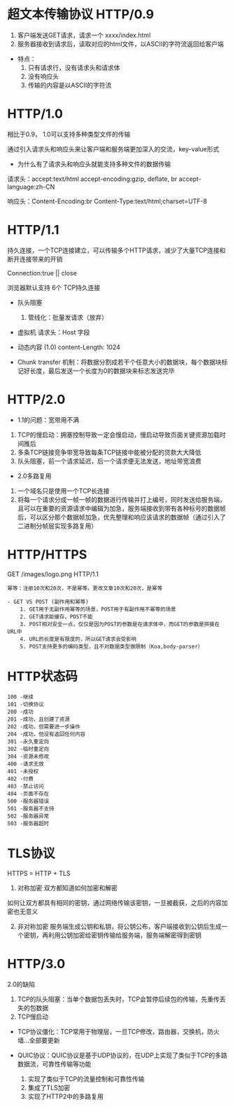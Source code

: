# 超文本传输协议 HTTP/0.9
1. 客户端发送GET请求，请求一个 xxxx/index.html
2. 服务器接收到请求后，读取对应的html文件，以ASCII的字符流返回给客户端

- 特点：
    1. 只有请求行，没有请求头和请求体
    2. 没有响应头
    3. 传输的内容是以ASCII的字符流

# HTTP/1.0
 相比于0.9， 1.0可以支持多种类型文件的传输

 通过引入请求头和响应头来让客户端和服务端更加深入的交流，key-value形式

 - 为什么有了请求头和响应头就能支持多种文件的数据传输

 请求头：accept:text/html
        accept-encoding:gzip, deflate, br
        accept-language:zh-CN

 响应头：Content-Encoding:br
        Content-Type:text/html;charset=UTF-8
        

# HTTP/1.1
 持久连接，一个TCP连接建立，可以传输多个HTTP请求，减少了大量TCP连接和断开连接带来的开销

 Connection:true || close

 浏览器默认支持 6个 TCP持久连接

 - 队头阻塞
    1. 管线化：批量发请求（放弃）
 - 虚拟机
    请求头：Host 字段


 - 动态内容
    (1.0) content-Length: 1024

 - Chunk transfer 机制：将数据分割成若干个任意大小的数据块，每个数据块标记好长度，最后发送一个长度为0的数据块来标志发送完毕


# HTTP/2.0

 - 1.1的问题：宽带用不满
  1. TCP的慢启动：拥塞控制导致一定会慢启动，慢启动导致页面关键资源加载时间推后
  2. 多条TCP链接竞争带宽导致每条TCP链接中能被分配的贷款大大降低
  3. 队头阻塞，前一个请求延迟，后一个请求便无法发送，地址带宽浪费

 - 2.0多路复用
  1. 一个域名只是使用一个TCP长连接
  2. 将每一个请求分成一帧一帧的数据进行传输并打上编号，同时发送给服务端，且可以在重要的资源请求中编辑为加急，服务端接收到带有各种标号的数据帧后，可以区分那个数据帧加急，优先整理和响应该请求的数据帧（通过引入了二进制分帧层实现多路复用）

# HTTP/HTTPS

 GET  /images/logo.png  HTTP/1.1

    幂等：注册10次和20次，不是幂等。更改文章10次和20次，是幂等

    - GET VS POST (副作用和幂等)
        1. GET用于无副作用幂等的场景，POST用于有副作用不幂等的场景
        2. GET请求能缓存，POST不能
        3. POST相对安全一点，仅仅是因为POST的参数是在请求体中，而GET的参数是拼接在URL中
        4. URL的长度是有限度的，所以GET请求会受影响
        5. POST支持更多的编码类型，且不对数据类型做限制（Koa,body-parser）


# HTTP状态码
    100 -继续
    101 -切换协议
    200 -成功
    201 -成功，且创建了资源
    202 -成功，但需要进一步操作
    204 -成功，但没有返回任何内容
    301 -永久重定向
    302 -临时重定向
    304 -资源未修改
    400 -请求无效
    401 -未授权
    402 -付费
    403 -禁止访问
    404 -页面不存在
    500 -服务器错误
    501 -服务器不支持
    502 -服务器异常
    503 -服务器超时

# TLS协议
 HTTPS = HTTP + TLS

 1. 对称加密
    双方都知道如何加密和解密

 如何让双方都具有相同的密钥，通过网络传输该密钥，一旦被截获，之后的内容加密也无意义

 2. 非对称加密
    服务端生成公钥和私钥，将公钥公布，客户端接收到公钥后生成一个密钥，再利用公钥加密给密钥传输给服务端，服务端解密得到密钥

# HTTP/3.0
 2.0的缺陷
  1. TCP的队头阻塞：当单个数据包丢失时，TCP会暂停后续包的传输，先重传丢失的包数据
  2. TCP慢启动

  - TCP协议僵化：TCP常用于物理层，一旦TCP修改，路由器，交换机，防火墙...全部要更新

  - QUIC协议：QUIC协议是基于UDP协议的，在UDP上实现了类似于TCP的多路数据流，可靠性传输等功能
    1. 实现了类似于TCP的流量控制和可靠性传输
    2. 集成了TLS加密
    3. 实现了HTTP2中的多路复用
